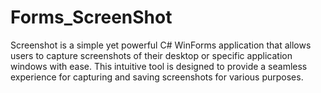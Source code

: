 # Forms_ScreenShot
Screenshot is a simple yet powerful C# WinForms application that allows users to capture screenshots of their desktop or specific application windows with ease. This intuitive tool is designed to provide a seamless experience for capturing and saving screenshots for various purposes.
